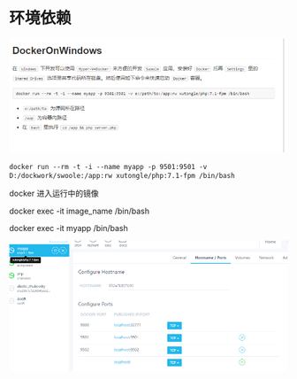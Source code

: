 # 环境依赖

   ![1562036238515](assets/1562036238515.png)

```
docker run --rm -t -i --name myapp -p 9501:9501 -v D:/dockwork/swoole:/app:rw xutongle/php:7.1-fpm /bin/bash

```

   docker 进入运行中的镜像

docker exec -it image_name /bin/bash

docker exec -it myapp /bin/bash



![1562121503688](assets/1562121503688.png)



















